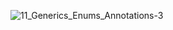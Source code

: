 ![11_Generics_Enums_Annotations-3](https://user-images.githubusercontent.com/35743667/57978767-f71ba300-7a1b-11e9-8544-1034e3ca78c8.jpg)
